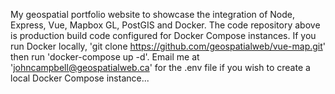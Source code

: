My geospatial portfolio website to showcase the integration of Node, Express, Vue, Mapbox GL, PostGIS and Docker. The code repository above is production build code configured for Docker Compose instances. If you run Docker locally, 'git clone https://github.com/geospatialweb/vue-map.git' then run 'docker-compose up -d'. Email me at 'johncampbell@geospatialweb.ca' for the .env file if you wish to create a local Docker Compose instance...